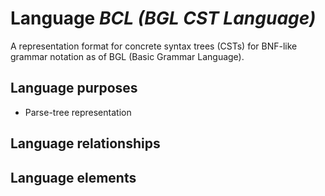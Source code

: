 # Language _BCL (BGL CST Language)_
A representation format for concrete syntax trees (CSTs) for BNF-like grammar notation as of BGL (Basic Grammar Language).

## Language purposes
* Parse-tree representation

## Language relationships

## Language elements
